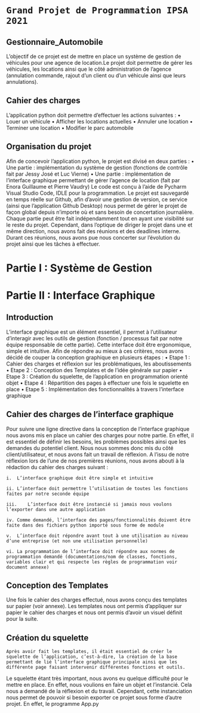 # ``` Grand Projet de Programmation IPSA 2021 ```
## Gestionnaire_Automobile

L’objectif de ce projet est de mettre en place un système de gestion de véhicules pour une agence de  location.Le projet doit permettre de gérer les véhicules, les locations ainsi que le côté administration de l’agence (annulation commande, rajout d’un client ou d’un véhicule ainsi que leurs annulations).

## Cahier des charges

L’application python doit permettre d’effectuer les actions suivantes :
•	Louer un véhicule
•	Afficher les locations actuelles
•	Annuler une location 
•	Terminer une location 
•	Modifier le parc automobile

## Organisation du projet

Afin de concevoir l’application python, le projet est divisé en deux parties :
•	Une partie : implémentation du système de gestion (fonctions de contrôle fait par Jessy José et Luc Vierne)
•	Une partie : implémentation de l’interface graphique permettant de gérer l’agence de location (fait par Enora Guillaume et Pierre Vaudry)
Le code est conçu à l’aide de Pycharm Visual Studio Code, IDLE pour la programmation.
Le projet est sauvegardé en temps réelle sur Github, afin d’avoir une gestion de version, ce service (ainsi que l’application Github Desktop) nous permet de gérer le projet de façon global depuis n’importe où et sans besoin de concertation journalière. 
Chaque partie peut être fait indépendamment tout en ayant une visibilité sur le reste du projet.
Cependant, dans l’optique de diriger le projet dans une et même direction, nous avons fait des réunions et des deadlines interne. Durant ces réunions, nous avons pue nous concerter sur l’évolution du projet ainsi que les tâches à effectuer.



# Partie I : Système de Gestion




# Partie II : Interface Graphique
## Introduction
	
L’interface graphique est un élément essentiel, il permet à l’utilisateur d’interagir avec les outils de gestion (fonction / processus fait par notre équipe responsable de cette partie). Cette interface doit être ergonomique, simple et intuitive. 
Afin de répondre au mieux à ces critères, nous avons décidé de couper la conception graphique en plusieurs étapes : 
•	Etape 1 : Cahier des charges et réflexion sur les problématiques, les aboutissements 
•	Etape 2 : Conception des Templates et de l’idée générale sur papier
•	Etape 3 : Création du squelette, de l’application en programmation orienté objet
•	Etape 4 : Répartition des pages à effectuer une fois le squelette en place
•	Etape 5 : Implémentation des fonctionnalités à travers l’interface graphique

## Cahier des charges de l’interface graphique

Pour suivre une ligne directive dans la conception de l’interface graphique nous avons mis en place un cahier des charges pour notre partie.
En effet, il est essentiel de définir les besoins, les problèmes possibles ainsi que les demandes du potentiel client. Nous nous sommes donc mis du côté client/utilisateur, et nous avons fait un travail de réflexion. 
A l’issu de notre réflexion lors de l’une de nos premières réunions, nous avons abouti à la rédaction du cahier des charges suivant :

    i.	L’interface graphique doit être simple et intuitive

    ii.	L’interface doit permettre l’utilisation de toutes les fonctions faites par notre seconde équipe 

    iii.	L’interface doit être instancié si jamais nous voulons l’exporter dans une autre application

    iv.	Comme demandé, l’interface des pages/fonctionnalités doivent être faite dans des fichiers python importé sous forme de module 

    v.	L’interface doit répondre avant tout à une utilisation au niveau d’une entreprise (et non une utilisation personnelle)

    vi.	La programmation de l’interface doit répondre aux normes de programmation demandé (documentations/nom de classes, fonctions, variables clair et qui respecte les règles de programmation voir document annexe)


## Conception des Templates
	
Une fois le cahier des charges effectué, nous avons conçu des templates sur papier (voir annexe). Les templates nous ont permis d’appliquer sur papier le cahier des charges et nous ont permis d’avoir un visuel définit pour la suite.

## Création du squelette

	Après avoir fait les templates, il était essentiel de créer le squelette de l’application, c’est-à-dire, la création de la base permettant de lié l’interface graphique principale ainsi que les différente page faisant intervenir différentes fonctions et outils. 

Le squelette étant très important, nous avons eu quelque difficulté pour le mettre en place. En effet, nous voulions en faire un objet et l’instancié. Cela nous a demandé de la réflexion et du travail. 
Cependant, cette instanciation nous permet de pouvoir si besoin exporter ce projet sous forme d’autre projet. 
En effet, le programme App.py 




